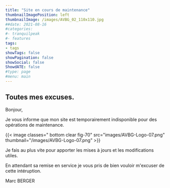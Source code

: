 ```yaml
---
title: "Site en cours de maintenance"
thumbnailImagePosition: left
thumbnailImage: /images/AVBG_02_110x110.jpg
##date: 2021-08-16
#categories:
#- tranquilpeak
#- features
tags:
- tags
showTags: false
showPagination: false
showSocial: false
ShowdATE: false
#type: page
#menu: main
---
```

## Toutes mes excuses.
<!--more-->



Bonjour, 

Je vous informe que mon  site est temporairement indisponible pour des opérations de maintenance.

{{< image classes="  bottom  clear fig-70" src="images/AVBG-Logo-07.png" thumbnail="/images/AVBG-Logo-07.png"  >}}

Je fais au plus vite pour apporter les mises à jours et les modifications utiles.

En attendant sa remise en service je vous pris de bien vouloir m'excuser de cette intéruption.

Marc BERGER 
